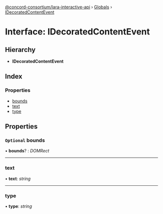 [@concord-consortium/lara-interactive-api](../README.md) › [Globals](../globals.md) › [IDecoratedContentEvent](idecoratedcontentevent.md)

# Interface: IDecoratedContentEvent

## Hierarchy

* **IDecoratedContentEvent**

## Index

### Properties

* [bounds](idecoratedcontentevent.md#optional-bounds)
* [text](idecoratedcontentevent.md#text)
* [type](idecoratedcontentevent.md#type)

## Properties

### `Optional` bounds

• **bounds**? : *DOMRect*

___

###  text

• **text**: *string*

___

###  type

• **type**: *string*
